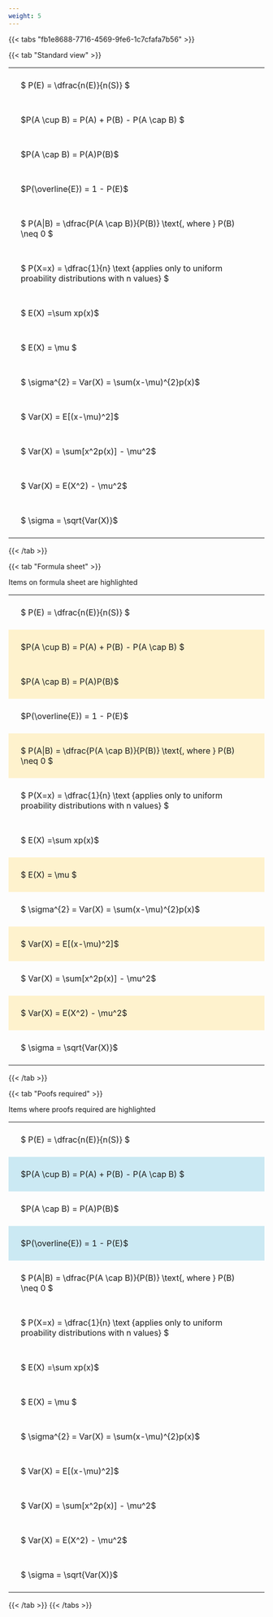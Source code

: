 ```yaml
---
weight: 5
---
```


{{< tabs "fb1e8688-7716-4569-9fe6-1c7cfafa7b56" >}}

{{< tab "Standard view" >}}

<style type="text/css">
#T_2e862 th.col_heading {
  text-align: left;
  font-size: 1em;
}
#T_2e862 td {
  text-align: left;
  font-size: 1em;
  padding: 1.5em;
}
</style>
<table id="T_2e862">
  <thead>
  </thead>
  <tbody>
    <tr>
      <td id="T_2e862_row0_col0" class="data row0 col0" >$ P(E) = \dfrac{n(E)}{n(S)} $</td>
    </tr>
    <tr>
      <td id="T_2e862_row1_col0" class="data row1 col0" >$P(A \cup B) = P(A) + P(B) - P(A \cap B) $</td>
    </tr>
    <tr>
      <td id="T_2e862_row2_col0" class="data row2 col0" >$P(A \cap B)  = P(A)P(B)$</td>
    </tr>
    <tr>
      <td id="T_2e862_row3_col0" class="data row3 col0" >$P(\overline{E}) = 1 - P(E)$</td>
    </tr>
    <tr>
      <td id="T_2e862_row4_col0" class="data row4 col0" >$ P(A|B) = \dfrac{P(A \cap B)}{P(B)} \text{, where } P(B) \neq 0 $</td>
    </tr>
    <tr>
      <td id="T_2e862_row5_col0" class="data row5 col0" >$ P(X=x) =  \dfrac{1}{n} 
\text {applies only to uniform proability distributions with n values} $</td>
    </tr>
    <tr>
      <td id="T_2e862_row6_col0" class="data row6 col0" >$ E(X) =\sum xp(x)$</td>
    </tr>
    <tr>
      <td id="T_2e862_row7_col0" class="data row7 col0" >$ E(X) = \mu $</td>
    </tr>
    <tr>
      <td id="T_2e862_row8_col0" class="data row8 col0" >$ \sigma^{2} = Var(X) = \sum(x-\mu)^{2}p(x)$</td>
    </tr>
    <tr>
      <td id="T_2e862_row9_col0" class="data row9 col0" >$ Var(X) = E[(x-\mu)^2]$</td>
    </tr>
    <tr>
      <td id="T_2e862_row10_col0" class="data row10 col0" >$ Var(X) = \sum[x^2p(x)] - \mu^2$</td>
    </tr>
    <tr>
      <td id="T_2e862_row11_col0" class="data row11 col0" >$ Var(X) = E(X^2) - \mu^2$</td>
    </tr>
    <tr>
      <td id="T_2e862_row12_col0" class="data row12 col0" >$ \sigma = \sqrt{Var(X)}$</td>
    </tr>
  </tbody>
</table>
{{< /tab >}}

{{< tab "Formula sheet" >}}

Items on formula sheet are highlighted 
<br>
<style type="text/css">
#T_eed3b th.col_heading {
  text-align: left;
  font-size: 1em;
}
#T_eed3b td {
  text-align: left;
  font-size: 1em;
  padding: 1.5em;
}
#T_eed3b_row0_col0, #T_eed3b_row3_col0, #T_eed3b_row5_col0, #T_eed3b_row6_col0, #T_eed3b_row8_col0, #T_eed3b_row10_col0, #T_eed3b_row12_col0 {
  background-color: rgba(0,0,0,0);
}
#T_eed3b_row1_col0, #T_eed3b_row2_col0, #T_eed3b_row4_col0, #T_eed3b_row7_col0, #T_eed3b_row9_col0, #T_eed3b_row11_col0 {
  background-color: rgba(255,194,10, 0.2);
}
</style>
<table id="T_eed3b">
  <thead>
  </thead>
  <tbody>
    <tr>
      <td id="T_eed3b_row0_col0" class="data row0 col0" >$ P(E) = \dfrac{n(E)}{n(S)} $</td>
    </tr>
    <tr>
      <td id="T_eed3b_row1_col0" class="data row1 col0" >$P(A \cup B) = P(A) + P(B) - P(A \cap B) $</td>
    </tr>
    <tr>
      <td id="T_eed3b_row2_col0" class="data row2 col0" >$P(A \cap B)  = P(A)P(B)$</td>
    </tr>
    <tr>
      <td id="T_eed3b_row3_col0" class="data row3 col0" >$P(\overline{E}) = 1 - P(E)$</td>
    </tr>
    <tr>
      <td id="T_eed3b_row4_col0" class="data row4 col0" >$ P(A|B) = \dfrac{P(A \cap B)}{P(B)} \text{, where } P(B) \neq 0 $</td>
    </tr>
    <tr>
      <td id="T_eed3b_row5_col0" class="data row5 col0" >$ P(X=x) =  \dfrac{1}{n} 
\text {applies only to uniform proability distributions with n values} $</td>
    </tr>
    <tr>
      <td id="T_eed3b_row6_col0" class="data row6 col0" >$ E(X) =\sum xp(x)$</td>
    </tr>
    <tr>
      <td id="T_eed3b_row7_col0" class="data row7 col0" >$ E(X) = \mu $</td>
    </tr>
    <tr>
      <td id="T_eed3b_row8_col0" class="data row8 col0" >$ \sigma^{2} = Var(X) = \sum(x-\mu)^{2}p(x)$</td>
    </tr>
    <tr>
      <td id="T_eed3b_row9_col0" class="data row9 col0" >$ Var(X) = E[(x-\mu)^2]$</td>
    </tr>
    <tr>
      <td id="T_eed3b_row10_col0" class="data row10 col0" >$ Var(X) = \sum[x^2p(x)] - \mu^2$</td>
    </tr>
    <tr>
      <td id="T_eed3b_row11_col0" class="data row11 col0" >$ Var(X) = E(X^2) - \mu^2$</td>
    </tr>
    <tr>
      <td id="T_eed3b_row12_col0" class="data row12 col0" >$ \sigma = \sqrt{Var(X)}$</td>
    </tr>
  </tbody>
</table>
{{< /tab >}}

{{< tab "Poofs required" >}}

Items where proofs required are highlighted 
<br>
<style type="text/css">
#T_9a266 th.col_heading {
  text-align: left;
  font-size: 1em;
}
#T_9a266 td {
  text-align: left;
  font-size: 1em;
  padding: 1.5em;
}
#T_9a266_row0_col0, #T_9a266_row2_col0, #T_9a266_row4_col0, #T_9a266_row5_col0, #T_9a266_row6_col0, #T_9a266_row7_col0, #T_9a266_row8_col0, #T_9a266_row9_col0, #T_9a266_row10_col0, #T_9a266_row11_col0, #T_9a266_row12_col0 {
  background-color: rgba(0,0,0,0);
}
#T_9a266_row1_col0, #T_9a266_row3_col0 {
  background-color: rgba(0,150,200, 0.2);
}
</style>
<table id="T_9a266">
  <thead>
  </thead>
  <tbody>
    <tr>
      <td id="T_9a266_row0_col0" class="data row0 col0" >$ P(E) = \dfrac{n(E)}{n(S)} $</td>
    </tr>
    <tr>
      <td id="T_9a266_row1_col0" class="data row1 col0" >$P(A \cup B) = P(A) + P(B) - P(A \cap B) $</td>
    </tr>
    <tr>
      <td id="T_9a266_row2_col0" class="data row2 col0" >$P(A \cap B)  = P(A)P(B)$</td>
    </tr>
    <tr>
      <td id="T_9a266_row3_col0" class="data row3 col0" >$P(\overline{E}) = 1 - P(E)$</td>
    </tr>
    <tr>
      <td id="T_9a266_row4_col0" class="data row4 col0" >$ P(A|B) = \dfrac{P(A \cap B)}{P(B)} \text{, where } P(B) \neq 0 $</td>
    </tr>
    <tr>
      <td id="T_9a266_row5_col0" class="data row5 col0" >$ P(X=x) =  \dfrac{1}{n} 
\text {applies only to uniform proability distributions with n values} $</td>
    </tr>
    <tr>
      <td id="T_9a266_row6_col0" class="data row6 col0" >$ E(X) =\sum xp(x)$</td>
    </tr>
    <tr>
      <td id="T_9a266_row7_col0" class="data row7 col0" >$ E(X) = \mu $</td>
    </tr>
    <tr>
      <td id="T_9a266_row8_col0" class="data row8 col0" >$ \sigma^{2} = Var(X) = \sum(x-\mu)^{2}p(x)$</td>
    </tr>
    <tr>
      <td id="T_9a266_row9_col0" class="data row9 col0" >$ Var(X) = E[(x-\mu)^2]$</td>
    </tr>
    <tr>
      <td id="T_9a266_row10_col0" class="data row10 col0" >$ Var(X) = \sum[x^2p(x)] - \mu^2$</td>
    </tr>
    <tr>
      <td id="T_9a266_row11_col0" class="data row11 col0" >$ Var(X) = E(X^2) - \mu^2$</td>
    </tr>
    <tr>
      <td id="T_9a266_row12_col0" class="data row12 col0" >$ \sigma = \sqrt{Var(X)}$</td>
    </tr>
  </tbody>
</table>
{{< /tab >}}
{{< /tabs >}}